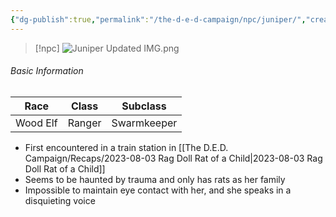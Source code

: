 ```yaml
---
{"dg-publish":true,"permalink":"/the-d-e-d-campaign/npc/juniper/","created":"","updated":""}
---
```



> [!npc]
> ![Juniper Updated IMG.png](/img/user/z_Assets/Juniper%20Updated%20IMG.png)

###### Basic Information

| **Race** | **Class** | **Subclass** |
| -------- | --------- | ------------ |
| Wood Elf    | Ranger   | Swarmkeeper  |

- First encountered in a train station in [[The D.E.D. Campaign/Recaps/2023-08-03 Rag Doll Rat of a Child\|2023-08-03 Rag Doll Rat of a Child]]
- Seems to be haunted by trauma and only has rats as her family 
- Impossible to maintain eye contact with her, and she speaks in a disquieting voice